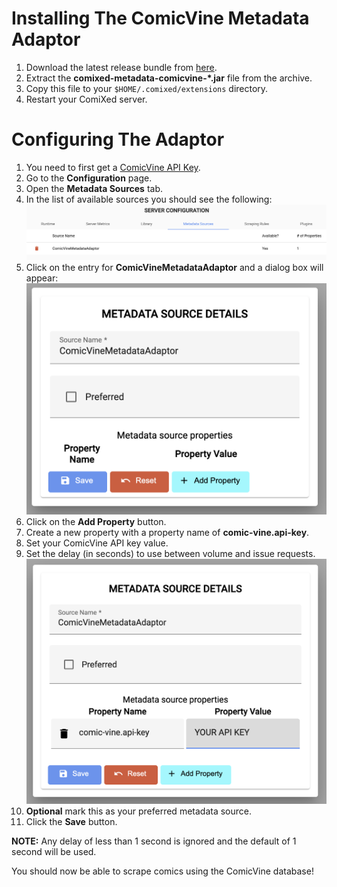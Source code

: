 # Installing The ComicVine Metadata Adaptor

1. Download the latest release bundle from [here](https://github.com/comixed/comixed-metadata-comicvine/releases).
1. Extract the **comixed-metadata-comicvine-*.jar** file from the archive.
1. Copy this file to your ```$HOME/.comixed/extensions``` directory.
1. Restart your ComiXed server.


# Configuring The Adaptor

1. You need to first get a [ComicVine API Key](https://comicvine.gamespot.com/api/).
1. Go to the **Configuration** page.
1. Open the **Metadata Sources** tab.
1. In the list of available sources you should see the following:
![metadata sources list](images/metadata-source-list.png)
1. Click on the entry for **ComicVineMetadataAdaptor** and a dialog box will appear:
![properties dialog](images/metadata-properties-dialog-1.png)
1. Click on the **Add Property** button.
1. Create a new property with a property name of **comic-vine.api-key**.
1. Set your ComicVine API key value.
1. Set the delay (in seconds) to use between volume and issue requests.
![properties dialog](images/metadata-properties-dialog-2.png)
1. **Optional** mark this as your preferred metadata source.
1. Click the **Save** button.

**NOTE:** Any delay of less than 1 second is ignored and the default of 1
second will be used.

You should now be able to scrape comics using the ComicVine database!
